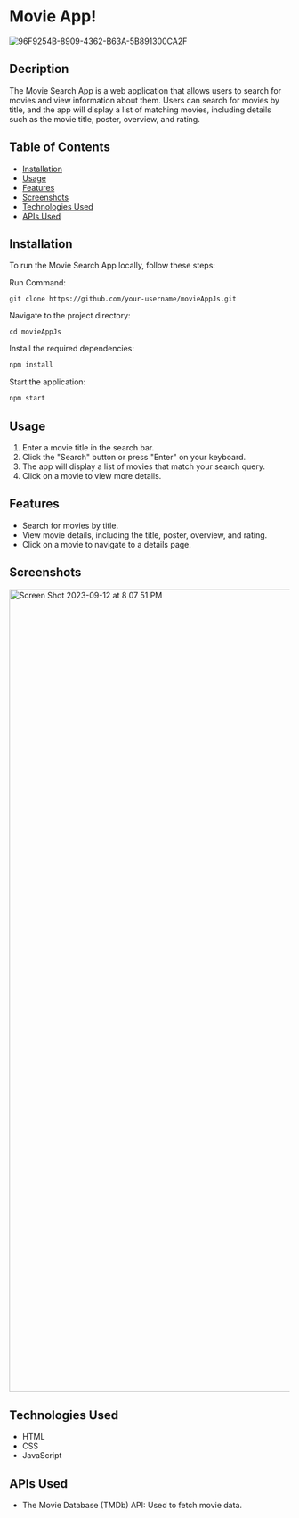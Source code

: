 <!-- @format -->

# Movie App!

![96F9254B-8909-4362-B63A-5B891300CA2F](https://github.com/hefamba/movieAppJs/assets/81347556/3b8382b8-dde7-4c72-9d83-bacab4ba25c3)

## Decription

The Movie Search App is a web application that allows users to search for movies and view information about them. Users can search for movies by title, and the app will display a list of matching movies, including details such as the movie title, poster, overview, and rating.

## Table of Contents

- [Installation](#installation)
- [Usage](#usage)
- [Features](#features)
- [Screenshots](#screenshots)
- [Technologies Used](#technologies-used)
- [APIs Used](#apis-used)

## Installation

To run the Movie Search App locally, follow these steps:

Run Command:

    git clone https://github.com/your-username/movieAppJs.git

Navigate to the project directory:

    cd movieAppJs

Install the required dependencies:

```bash
npm install
```

Start the application:

```bash
npm start
```

## Usage

1. Enter a movie title in the search bar.
2. Click the "Search" button or press "Enter" on your keyboard.
3. The app will display a list of movies that match your search query.
4. Click on a movie to view more details.

## Features

- Search for movies by title.
- View movie details, including the title, poster, overview, and rating.
- Click on a movie to navigate to a details page.

## Screenshots

<img width="1440" alt="Screen Shot 2023-09-12 at 8 07 51 PM" src="https://github.com/hefamba/movieAppJs/assets/81347556/78f43ba6-7f9d-44e3-872e-333ae4b167db">

## Technologies Used

- HTML
- CSS
- JavaScript

## APIs Used

- The Movie Database (TMDb) API: Used to fetch movie data.
